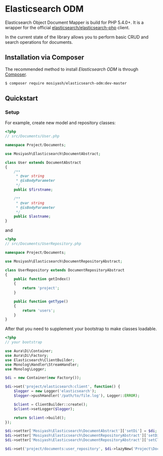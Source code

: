 Elasticsearch ODM
=================

Elasticsearch Object Document Mapper is build for PHP 5.4.0+. It is a wrapper for the official [elasticsearch/elasticsearch-php](https://github.com/elastic/elasticsearch-php/tree/2.0) client.

In the current state of the library allows you to perform basic CRUD and search operations for documents.

Installation via Composer
-------------------------

The recommended method to install _Elasticsearch ODM_ is through [Composer](http://getcomposer.org).

```bash
$ composer require mosiyash/elasticsearch-odm:dev-master
```

Quickstart
----------

### Setup

For example, create new model and repository classes:

```php
<?php
// src/Documents/User.php

namespace Project/Documents;

use Mosiyash\Elasticsearch\DocumentAbstract;

class User extends DocumentAbstract
{
    /**
     * @var string
     * @isBodyParameter
     */
    public $firstname;

    /**
     * @var string
     * @isBodyParameter
     */
    public $lastname;
}
```

and

```php
<?php
// src/Documents/UserRepository.php

namespace Project/Documents;

use Mosiyash\Elasticsearch\DocumentRepositoryAbstract;

class UserRepository extends DocumentRepositoryAbstract
{
    public function getIndex()
    {
        return 'project';
    }

    public function getType()
    {
        return 'users';
    }
}
```

After that you need to supplement your bootstrap to make classes loadable.

```php
<?php
// your bootstrap

use Aura\Di\Container;
use Aura\Di\Factory;
use Elasticsearch\ClientBuilder;
use Monolog\Handler\StreamHandler;
use Monolog\Logger;

$di = new Container(new Factory());

$di->set('project/elasticsearch:client', function() {
    $logger = new Logger('elasticsearch');
    $logger->pushHandler('/path/to/file.log'), Logger::ERROR);

    $client = ClientBuilder::create();
    $client->setLogger($logger);

    return $client->build();
});

$di->setter['Mosiyash\Elasticsearch\DocumentAbstract']['setDi'] = $di;
$di->setter['Mosiyash\Elasticsearch\DocumentRepositoryAbstract']['setDi'] = $di;
$di->setter['Mosiyash\Elasticsearch\DocumentRepositoryAbstract']['setClientServiceName'] = 'project/elasticsearch:client';

$di->set('project/documents:user_repository', $di->lazyNew('Project\Documents\UserRepository'));
```
